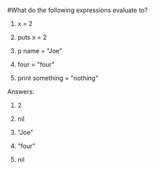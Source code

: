 #What do the following expressions evaluate to?

1. x = 2 

2. puts x = 2

3. p name = "Joe"

4. four = "four"

5. print something = "nothing"

Answers:

1) 2

2) nil

3) "Joe"

4) "four"

5) nil